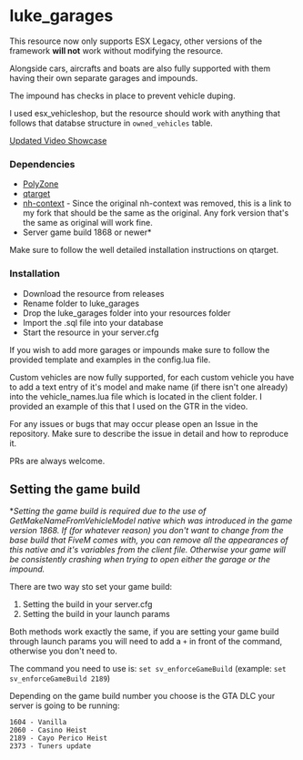 # luke_garages

This resource now only supports ESX Legacy, other versions of the framework **will not** work without modifying the resource.

Alongside cars, aircrafts and boats are also fully supported with them having their own separate garages and impounds.

The impound has checks in place to prevent vehicle duping.

I used esx_vehicleshop, but the resource should work with anything that follows that databse structure in `owned_vehicles` table.

[Updated Video Showcase](https://www.youtube.com/watch?v=GT2u5uoz7Tc)

### Dependencies

- [PolyZone](https://github.com/mkafrin/PolyZone)
- [qtarget](https://github.com/QuantusRP/qtarget)
- [nh-context](https://github.com/LukeWasTakenn/nh-context) - Since the original nh-context was removed, this is a link to my fork that should be the same as the original. Any fork version that's the same as original will work fine.
- Server game build 1868 or newer\*

Make sure to follow the well detailed installation instructions on qtarget.

### Installation

- Download the resource from releases
- Rename folder to luke_garages
- Drop the luke_garages folder into your resources folder
- Import the .sql file into your database
- Start the resource in your server.cfg

If you wish to add more garages or impounds make sure to follow the provided template and examples in the config.lua file.

Custom vehicles are now fully supported, for each custom vehicle you have to add a text entry of it's model and make name (if there isn't one already) into the vehicle_names.lua file which is located in the client folder. I provided an example of this that I used on the GTR in the video.

For any issues or bugs that may occur please open an Issue in the repository. Make sure to describe the issue in detail and how to reproduce it.

PRs are always welcome.

## Setting the game build

\*_Setting the game build is required due to the use of GetMakeNameFromVehicleModel native which was introduced in the game version 1868. If (for whatever reason) you don't want to change from the base build that FiveM comes with, you can remove all the appearances of this native and it's variables from the client file. Otherwise your game will be consistently crashing when trying to open either the garage or the impound._

There are two way sto set your game build:

1. Setting the build in your server.cfg
2. Setting the build in your launch params

Both methods work exactly the same, if you are setting your game build through launch params you will need to add a `+` in front of the command, otherwise you don't need to.

The command you need to use is: `set sv_enforceGameBuild` (example: `set sv_enforceGameBuild 2189`)

Depending on the game build number you choose is the GTA DLC your server is going to be running:

```
1604 - Vanilla
2060 - Casino Heist
2189 - Cayo Perico Heist
2373 - Tuners update
```
